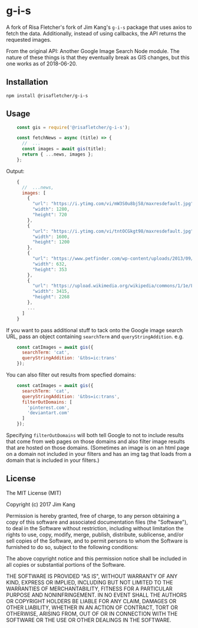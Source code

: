 g-i-s
=====

A fork of Risa Fletcher's fork of Jim Kang's `g-i-s` package that uses axios to fetch the data. Additionally, instead of using callbacks, the API returns the requested images.

From the original API: Another Google Image Search Node module. The nature of these things is that they eventually break as GIS changes, but this one works as of 2018-06-20.

Installation
------------

    npm install @risafletcher/g-i-s

Usage
-----

```javascript
    const gis = require('@risafletcher/g-i-s');

    const fetchNews = async (title) => {
      //  ...
      const images = await gis(title);
      return { ...news, images };
    };
```

Output:

```javascript
    {
      //  ...news,
      images: [
        {
          "url": "https://i.ytimg.com/vi/mW3S0u8bj58/maxresdefault.jpg",
          "width": 1280,
          "height": 720
        },
        {
          "url": "https://i.ytimg.com/vi/tntOCGkgt98/maxresdefault.jpg",
          "width": 1600,
          "height": 1200
        },
        {
          "url": "https://www.petfinder.com/wp-content/uploads/2013/09/cat-black-superstitious-fcs-cat-myths-162286659.jpg",
          "width": 632,
          "height": 353
        },
        {
          "url": "https://upload.wikimedia.org/wikipedia/commons/1/1e/Large_Siamese_cat_tosses_a_mouse.jpg",
          "width": 3415,
          "height": 2268
        },
        ...
      ]
    }
```

If you want to pass additional stuff to tack onto the Google image search URL, pass an object containing `searchTerm` and `queryStringAddition`. e.g.

```javascript
    const catImages = await gis({
      searchTerm: 'cat',
      queryStringAddition: '&tbs=ic:trans'
    });
```

You can also filter out results from specfied domains:

```javascript
    const catImages = await gis({
      searchTerm: 'cat',
      queryStringAddition: '&tbs=ic:trans',
      filterOutDomains: [
        'pinterest.com',
        'deviantart.com'
      ]
    });
```

Specifying `filterOutDomains` will both tell Google to not to include results that come from web pages on those domains and also filter image results that are hosted on those domains. (Sometimes an image is on an html page on a domain not included in your filters and has an img tag that loads from a domain that is included in your filters.)

License
-------

The MIT License (MIT)

Copyright (c) 2017 Jim Kang

Permission is hereby granted, free of charge, to any person obtaining a copy
of this software and associated documentation files (the "Software"), to deal
in the Software without restriction, including without limitation the rights
to use, copy, modify, merge, publish, distribute, sublicense, and/or sell
copies of the Software, and to permit persons to whom the Software is
furnished to do so, subject to the following conditions:

The above copyright notice and this permission notice shall be included in
all copies or substantial portions of the Software.

THE SOFTWARE IS PROVIDED "AS IS", WITHOUT WARRANTY OF ANY KIND, EXPRESS OR
IMPLIED, INCLUDING BUT NOT LIMITED TO THE WARRANTIES OF MERCHANTABILITY,
FITNESS FOR A PARTICULAR PURPOSE AND NONINFRINGEMENT. IN NO EVENT SHALL THE
AUTHORS OR COPYRIGHT HOLDERS BE LIABLE FOR ANY CLAIM, DAMAGES OR OTHER
LIABILITY, WHETHER IN AN ACTION OF CONTRACT, TORT OR OTHERWISE, ARISING FROM,
OUT OF OR IN CONNECTION WITH THE SOFTWARE OR THE USE OR OTHER DEALINGS IN
THE SOFTWARE.
